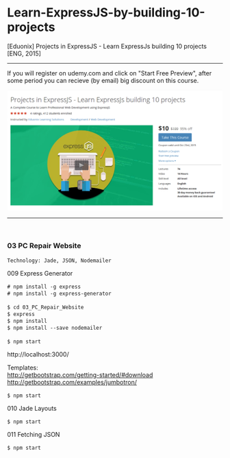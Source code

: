 # Learn-ExpressJS-by-building-10-projects
[Eduonix] Projects in ExpressJS - Learn ExpressJs building 10 projects [ENG, 2015]

___

If you will register on udemy.com and click on "Start Free Preview", аfter some period you can recieve (by email) big discount on this course.

![Application](/img/expressjs-course.png?raw=true)

___


<br/>

### 03 PC Repair Website

    Technology: Jade, JSON, Nodemailer


009 Express Generator

    # npm install -g express
    # npm install -g express-generator

    $ cd 03_PC_Repair_Website
    $ express
    $ npm install
    $ npm install --save nodemailer

    $ npm start

http://localhost:3000/

Templates:  
http://getbootstrap.com/getting-started/#download  
http://getbootstrap.com/examples/jumbotron/  

    $ npm start

010 Jade Layouts

    $ npm start

011 Fetching JSON

    $ npm start

      
